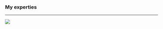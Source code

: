<h3>My experties</h3>
<hr/>
<img src="https://skillicons.dev/icons/?i=html,css,bootstrap,Tilwind,js,git,github," />
